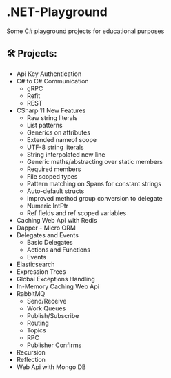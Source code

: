 # .NET-Playground
Some C# playground projects for educational purposes

## 🛠️ Projects:
- Api Key Authentication
- C# to C# Communication
  * gRPC
  * Refit
  * REST
- CSharp 11 New Features
  * Raw string literals
  * List patterns
  * Generics on attributes
  * Extended nameof scope
  * UTF-8 string literals
  * String interpolated new line
  * Generic maths/abstracting over static members
  * Required members
  * File scoped types
  * Pattern matching on Spans for constant strings
  * Auto-default structs
  * Improved method group conversion to delegate
  * Numeric IntPtr
  * Ref fields and ref scoped variables
- Caching Web Api with Redis
- Dapper - Micro ORM
- Delegates and Events
  * Basic Delegates
  * Actions and Functions
  * Events
- Elasticsearch
- Expression Trees
- Global Exceptions Handling
- In-Memory Caching Web Api
- RabbitMQ
  * Send/Receive
  * Work Queues
  * Publish/Subscribe
  * Routing
  * Topics
  * RPC
  * Publisher Confirms
- Recursion
- Reflection
- Web Api with Mongo DB
